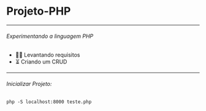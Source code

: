 <h1> Projeto-PHP </h1>
 
-----------------------

<h6> Experimentando a linguagem PHP </h6>
 
 - 👨‍💻 Levantando requisitos
 - ⏳ Criando um CRUD

-----------------------

<h6>Inicializar Projeto:</h6>
<code>php -S localhost:8000 teste.php</code>
